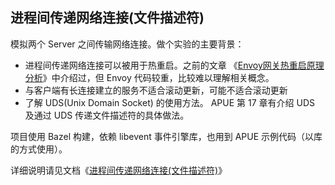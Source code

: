 ## 进程间传递网络连接(文件描述符)

模拟两个 Server 之间传输网络连接。做个实验的主要背景：

- 进程间传递网络连接可以被用于热重启。之前的文章 《[Envoy网关热重启原理分析](https://km.woa.com/group/34294/articles/show/437024)》中介绍过，但 Envoy 代码较重，比较难以理解相关概念。
- 与客户端有长连接建立的服务不适合滚动更新，可能不适合滚动更新
- 了解 UDS(Unix Domain Socket) 的使用方法。 APUE 第 17 章有介绍 UDS 及通过 UDS 传递文件描述符的具体做法。

项目使用 Bazel 构建，依赖 libevent 事件引擎库，也用到 APUE 示例代码（以库的方式使用）。

详细说明请见文档《[进程间传递网络连接(文件描述符)](https://panzhongxian.cn/cn/2022/05/pass-tcp-fd-between-processes/)》
